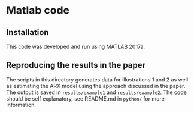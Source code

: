 # Matlab code

## Installation
This code was developed and run using MATLAB 2017a.

## Reproducing the results in the paper
The scripts in this directory generates data for illustrations 1 and 2 as well as estimating the ARX model using the approach discussed in the paper. The output is saved in `results/example1` and `results/example2`. The code should be self explanatory, see README.md in `python/` for more information.
